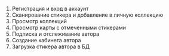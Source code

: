 1. Регистрация и вход в аккаунт
2. Сканирование стикера и добавление в личную коллекцию
3. Просмотр коллекций
4. Просмотр карты с отмеченными стикерами
5. Подписка и отслеживание автора
6. Создание кабинета автора
7. Загрузка стикера автора в БД